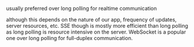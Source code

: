 usually preferred over long polling for realtime communication

although this depends on the nature of our app, frequency of updates, server resources, etc. SSE though is mostly more efficient than long polling as long polling is resource intensive on the server. WebSocket is a popular one over long polling for full-duplex communication.
